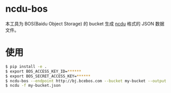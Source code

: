 # ncdu-bos
本工具为 BOS(Baidu Object Storage) 的 bucket 生成 [ncdu](http://dev.yorhel.nl/ncdu)  格式的 JSON 数据文件。

# 使用
```bash
$ pip install -e .
$ export BOS_ACCESS_KEY_ID=******
$ export BOS_SECRET_ACCESS_KEY=******
$ ncdu-bos --endpoint http://bj.bcebos.com --bucket my-bucket --output my-bucket.json
$ ncdu -f my-bucket.json
```